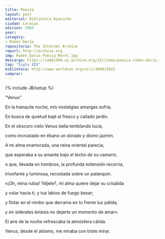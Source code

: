 ```yaml
---
title: Poesía
layout: post
editorial: Biblioteca Ayacucho
ciudad: Caracas
edicion: 1983
year:
category:
- Rubén Darío
repositorio: The Internet Archive
repurl: http://archive.org
img: Ruben_Dario_Poesia_Morel.jpg
descarga: https://ia601409.us.archive.org/15/items/poesia-ruben-dario-1/Poesia_Ruben_Dario%281%29.pdf
tag: "Siglo XIX"
biblioteca: http://www.worldcat.org/oclc/489813022
comprar:
---
```

{% include JB/setup %}

“Venus”

En la tranquila noche, mis nostalgias amargas sufría. 
 
En busca de quietud bajé al fresco y callado jardín. 
 
En el obscuro cielo Venus bella temblando lucía, 
 
como incrustado en ébano un dorado y divino jazmín. 
 
 
A mi alma enamorada, una reina oriental parecía, 
 
que esperaba a su amante bajo el techo de su camarín, 
 
o que, llevada en hombros, la profunda extensión recorría, 
 
triunfante y luminosa, recostada sobre un palanquín. 
 
 
«¡Oh, reina rubia! ?díjele?, mi alma quiere dejar su crisálida 
 
y volar hacia ti, y tus labios de fuego besar; 
 
y flotar en el nimbo que derrama en tu frente luz pálida, 
 
 
y en siderales éxtasis no dejarte un momento de amar». 
 
El aire de la noche refrescaba la atmósfera cálida. 
 
Venus, desde el abismo, me miraba con triste mirar.
 
